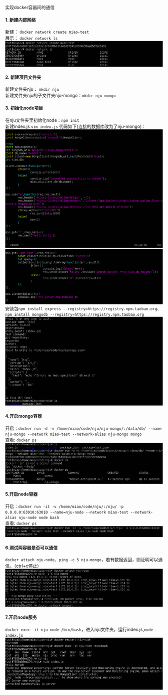 实现docker容器间的通信
#### 1. 新建内部网络
新建： `docker network create miao-test`  
展示： `docker network ls`  
![docker network](../assets/Docker/network.png)
#### 2. 新建项目文件夹
新建文件夹nju： `mkdir nju`  
新建文件夹nju的子文件夹nju-mongo：`mkdir nju-mongo` 
#### 3. 初始化node项目
在nju文件夹里初始化node：`npm init`  
新建index.js `vim index.js` 代码如下(连接的数据库改为了nju-mongo)：   
![index.js 1](../assets/Docker/server-1.png)
![index.js 2](../assets/Docker/server-2.png)  
安装包`npm install express --registry=https://registry.npm.taobao.org`、`npm install mongodb --registry=https://registry.npm.taobao.org`  
![npm install](../assets/Docker/npm-install.png)
#### 4.开启mongo容器
开启：`docker run -d -v /home/miao/code/nju/nju-mongo/:/data/db/ --name nju-mongo --network miao-test --network-alias nju-mongo mongo`  
查看: `docker ps`  
![mongo network](../assets/Docker/mongo-network.png)
#### 5.开启node容器
开启：`docker run -it -v /home/miao/code/nju/:/nju/ -p 0.0.0.0:63010:63010 --name=nju-node --network miao-test --network-alias nju-node node bash`  
查看: `docker ps`  
![node network](../assets/Docker/node-network.png)
#### 6.测试两容器是否可以通信
`docker attach nju-node`、`ping -c 5 nju-mongo`，若有数据返回，则证明可以通信。（ctrl+c停止）
![node attach mongo](../assets/Docker/node-mongo.png)
#### 7.开启node服务
`docker exec -it nju-node /bin/bash`，进入nju文件夹，运行index.js,`node index.js`
![node start](../assets/Docker/node-start.png)
